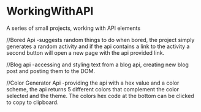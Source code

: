# WorkingWithAPI
A series of small projects, working with API elements

//Bored Api
-suggests random things to do when bored, the project simply generates a random activity and if the api contains a link to the activity a second button will open a new page with the api provided link.

//Blog api
-accessing and styling text from a blog api, creating new blog post and posting them to the DOM.

//Color Generator Api
-providing the api with a hex value and a color scheme, the api returns 5 different colors that complement the color selected and the theme. The colors hex code at the bottom can be clicked to copy to clipboard.
